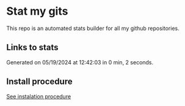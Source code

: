 # Stat my gits

This repo is an automated stats builder for all my github repositories.

## Links to stats


Generated on 05/19/2024 at 12:42:03 in 0 min, 2 seconds.

## Install procedure

[See instalation procedure](./src/install.md)
